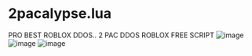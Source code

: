 # 2pacalypse.lua
PRO BEST ROBLOX DDOS.. 2 PAC DDOS ROBLOX FREE SCRIPT
![image](https://user-images.githubusercontent.com/103964666/166074610-219507d6-0475-4e72-8407-b1337fce5e2a.png)
![image](https://user-images.githubusercontent.com/103964666/166074637-4eff832e-c5f7-4d15-a540-50acbb5bd7c1.png)
![image](https://user-images.githubusercontent.com/103964666/166074926-ae70697c-77b4-4623-a1a1-595203cf071c.png)

